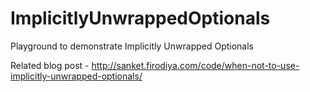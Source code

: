 # ImplicitlyUnwrappedOptionals
Playground to demonstrate Implicitly Unwrapped Optionals

Related blog post - http://sanket.firodiya.com/code/when-not-to-use-implicitly-unwrapped-optionals/
